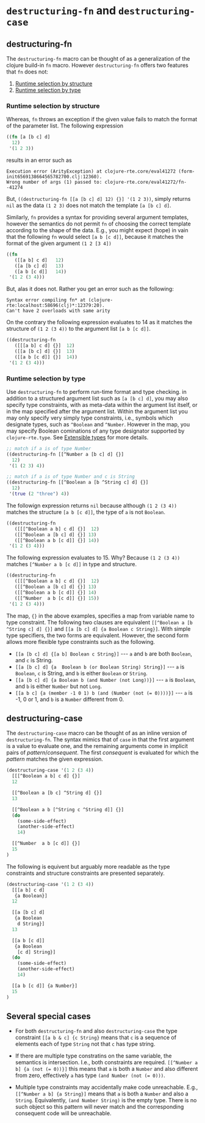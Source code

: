 # `destructuring-fn` and `destructuring-case`

## destructuring-fn

The `destructuring-fn` macro can be thought of as a generalization of the clojure build-in `fn` macro.
However `destructuring-fn` offers two features that `fn` does not:

1. [Runtime selection by structure](#runtime-selection-by-structure)
2. [Runtime selection by type](#runtime-selection-by-type)

### Runtime selection by structure
Whereas, `fn` throws an exception if the given value fails to match the format of the parameter list.
The following expression
```clojure
((fn [a [b c] d]
  12)
 '(1 2 3))
```
results in an error such as
```
Execution error (ArityException) at clojure-rte.core/eval41272 (form-init6569138664565782700.clj:12360).
Wrong number of args (1) passed to: clojure-rte.core/eval41272/fn--41274
```
But, `((destructuring-fn [[a [b c] d] 12) {}] '(1 2 3))`, simply returns `nil` as the data `(1 2 3)` 
does not match the template `[a [b c] d]`.

Similarly, `fn` provides a syntax for providing several argument templates, however the semantics
do not permit `fn` of choosing the correct template according to the shape of the data. E.g.,
you might expect (hope) in vain that the following `fn` would select `[a b [c d]]`, because it 
matches the format of the given argument `(1 2 [3 4])`
```clojure
((fn 
   ([[a b] c d]   12)
   ([a [b c] d]   13)
   ([a b [c d]]   14))
 '(1 2 (3 4)))
```
But, alas it does not.   Rather you get an error such as the following:
```
Syntax error compiling fn* at (clojure-rte:localhost:58696(clj)*:12379:20).
Can't have 2 overloads with same arity
```
On the contrary the following expression evaluates to 14 as it matches the structure of `(1 2 (3 4))`
to the argument list `[a b [c d]]`.

```clojure
((destructuring-fn 
   ([[[a b] c d] {}]  12)
   ([[a [b c] d] {}]  13)
   ([[a b [c d]] {}]  14))
 '(1 2 (3 4)))
```

### Runtime selection by type

Use `destructuring-fn` to perform run-time format and type checking.
in addition to a structured argument list such as `[a [b c] d]`,
you may also specify type constraints, with as meta-data within
the argument list itself, or in the map specified after the
argument list.  Within the argument list you may only specify
very simply type constraints, i.e., symbols which designate types, such as `^Boolean` and `^Number`.
However in the map, you may specify Boolean cominations of any type designator
supported by `clojure-rte.type`.  See [Extensible types](type.md) for more details.

```clojure
;; match if a is of type Number
((destructuring-fn [[^Number a [b c] d] {}] 
  12)
 '(1 (2 3) 4))
```

```clojure
;; match if a is of type Number and c is String
((destructuring-fn [[^Boolean a [b ^String c] d] {}] 
  12)
 '(true (2 "three") 4))
```

The followign expression returns `nil` because although `(1 2 (3 4))`
matches the structure `[a b [c d]]`, the type of `a` is not `Boolean`.

```clojure
((destructuring-fn 
   ([[[^Boolean a b] c d] {}]  12)
   ([[^Boolean a [b c] d] {}] 13)
   ([[^Boolean a b [c d]] {}] 14))
 '(1 2 (3 4)))
```

The following expression evaluates to 15.  Why? Because `(1 2 (3 4))` matches
`[^Number a b [c d]]` in type and structure.

```clojure
((destructuring-fn 
   ([[[^Boolean a b] c d] {}]  12)
   ([[^Boolean a [b c] d] {}] 13)
   ([[^Boolean a b [c d]] {}] 14)
   ([[^Number  a b [c d]] {}] 15))
 '(1 2 (3 4)))
```

The map, `{}` in the above examples, specifies a map from variable name to type constraint.
The following two clauses are equivalent `[[^Boolean a [b ^String c] d] {}]` 
and `[[a [b c] d] {a Boolean c String}]`.  With simple type specifiers, the two forms are equivalent.
However, the second form allows more flexible type constraints such as the following.

- `[[a [b c] d] {[a b] Boolean c String}]` --- `a` and `b` are both `Boolean`, and `c` is String.
- `[[a [b c] d] {a  Boolean b (or Boolean String) String}]` --- `a` is `Boolean`, `c` is String, and `b` is either `Boolean` or `String`.
- `[[a [b c] d] {a Boolean b (and Number (not Long))}]` --- `a` is `Boolean`, and `b` is either `Number` but not `Long`.
- `[[a b c] {a (member -1 0 1) b (and (Number (not (= 0))))}]` --- `a` is -1, 0 or 1, and `b` is a `Number` different from 0.



## destructuring-case

The `destructuring-case` macro can be thought of as an inline version of `destructuring-fn`.
The syntax mimics that of `case` in that the first argument is a value to evaluate one,
and the remaining arguments come in implicit pairs of *pattern*/*consequent*.
The first *consequent* is evaluated for which the *pattern* matches the given expression.

```clojure
(destructuring-case '(1 2 (3 4))
  [[[^Boolean a b] c d] {}] 
  12

  [[^Boolean a [b c] ^String d] {}]
  13

  [[^Boolean a b [^String c ^String d]] {}]
  (do
    (some-side-effect)
    (another-side-effect)
    14)

  [[^Number  a b [c d]] {}]
  15
)
```

The following is equivent but arguably more readable as the type constraints and
structure constraints are presented separately.

```clojure
(destructuring-case '(1 2 (3 4))
  [[[a b] c d] 
   {a Boolean}] 
  12

  [[a [b c] d]
   {a Boolean
    d String}]
  13

  [[a b [c d]]
   {a Boolean
    [c d] String}]
  (do
    (some-side-effect)
    (another-side-effect)
    14)

  [[a b [c d]] {a Number}]
  15
)
```

## Several special cases

- For both `destructuring-fn` and also `destructuring-case` the type constraint
`[[a b & c] {c String}` means that `c` is a sequence of elements each of type `String`
not that `c` has type string.

- If there are multiple type constratins on the same variable, the semantics is intersection.
I.e., both constraints are required.
`[[^Number a b] {a (not (= 0))}]` this means that `a` is both a `Number` and also different from zero, effectively `a` has type `(and Number (not (= 0)))`.

- Multiple type constraints may accidentally make code unreachable.  E.g., `[[^Number a b] {a String}]` means 
that `a` is both a `Number` and also a `String`.  Equivalently, `(and Number String)` is the empty type. 
There is no such object so this pattern will never
match and the corresponding consequent code will be unreachable.
